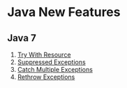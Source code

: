# Java New Features

## Java 7

1. [Try With Resource](https://github.com/nitr-dimple/Java-New-Features/tree/master/Java%20Features/src/main/java/org/com/java7/TryWithResources)
2. [Suppressed Exceptions](https://github.com/nitr-dimple/Java-New-Features/tree/master/Java%20Features/src/main/java/org/com/java7/SuppressedExceptions.java)
3. [Catch Multiple Exceptions](https://github.com/nitr-dimple/Java-New-Features/tree/master/Java%20Features/src/main/java/org/com/java7/CatchMultipleExceptions)
4. [Rethrow Exceptions](https://github.com/nitr-dimple/Java-New-Features/tree/master/Java%20Features/src/main/java/org/com/java7/RethrowingExceptions)
